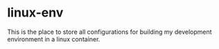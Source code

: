 # linux-env
This is the place to store all configurations for building my development environment in a linux container.
